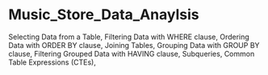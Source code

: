 # Music_Store_Data_Anaylsis
Selecting Data from a Table, Filtering Data with WHERE clause, Ordering Data with ORDER BY clause, Joining Tables, Grouping Data with GROUP BY clause, Filtering Grouped Data with HAVING clause, Subqueries, Common Table Expressions (CTEs),
